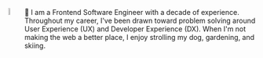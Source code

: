 <img align="left" src="foreshadowing.jpeg" width="6%" height="6%" />
👋 I am a Frontend Software Engineer with a decade of experience. Throughout my career, I've been drawn toward problem solving around User Experience (UX) and Developer Experience (DX). When I'm not making the web a better place, I enjoy strolling my dog, gardening, and skiing.

